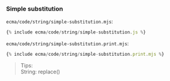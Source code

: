 ### Simple substitution

`ecma/code/string/simple-substitution.mjs`:
```js
{% include ecma/code/string/simple-substitution.js %}
```

`ecma/code/string/simple-substitution.print.mjs`:
```js
{% include ecma/code/string/simple-substitution.print.mjs %}
```

> Tips:<br>
> String: replace()
